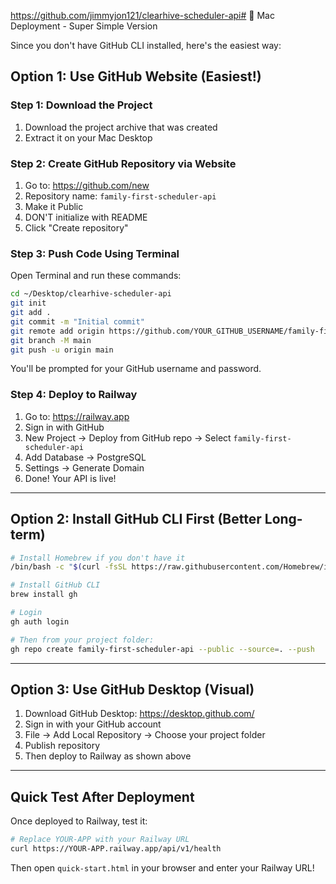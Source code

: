 https://github.com/jimmyjon121/clearhive-scheduler-api# 🍎 Mac Deployment - Super Simple Version

Since you don't have GitHub CLI installed, here's the easiest way:

## Option 1: Use GitHub Website (Easiest!)

### Step 1: Download the Project
1. Download the project archive that was created
2. Extract it on your Mac Desktop

### Step 2: Create GitHub Repository via Website
1. Go to: https://github.com/new
2. Repository name: `family-first-scheduler-api`
3. Make it Public
4. DON'T initialize with README
5. Click "Create repository"

### Step 3: Push Code Using Terminal
Open Terminal and run these commands:

```bash
cd ~/Desktop/clearhive-scheduler-api
git init
git add .
git commit -m "Initial commit"
git remote add origin https://github.com/YOUR_GITHUB_USERNAME/family-first-scheduler-api.git
git branch -M main
git push -u origin main
```

You'll be prompted for your GitHub username and password.

### Step 4: Deploy to Railway
1. Go to: https://railway.app
2. Sign in with GitHub
3. New Project → Deploy from GitHub repo → Select `family-first-scheduler-api`
4. Add Database → PostgreSQL
5. Settings → Generate Domain
6. Done! Your API is live!

---

## Option 2: Install GitHub CLI First (Better Long-term)

```bash
# Install Homebrew if you don't have it
/bin/bash -c "$(curl -fsSL https://raw.githubusercontent.com/Homebrew/install/HEAD/install.sh)"

# Install GitHub CLI
brew install gh

# Login
gh auth login

# Then from your project folder:
gh repo create family-first-scheduler-api --public --source=. --push
```

---

## Option 3: Use GitHub Desktop (Visual)

1. Download GitHub Desktop: https://desktop.github.com/
2. Sign in with your GitHub account
3. File → Add Local Repository → Choose your project folder
4. Publish repository
5. Then deploy to Railway as shown above

---

## Quick Test After Deployment

Once deployed to Railway, test it:

```bash
# Replace YOUR-APP with your Railway URL
curl https://YOUR-APP.railway.app/api/v1/health
```

Then open `quick-start.html` in your browser and enter your Railway URL!
